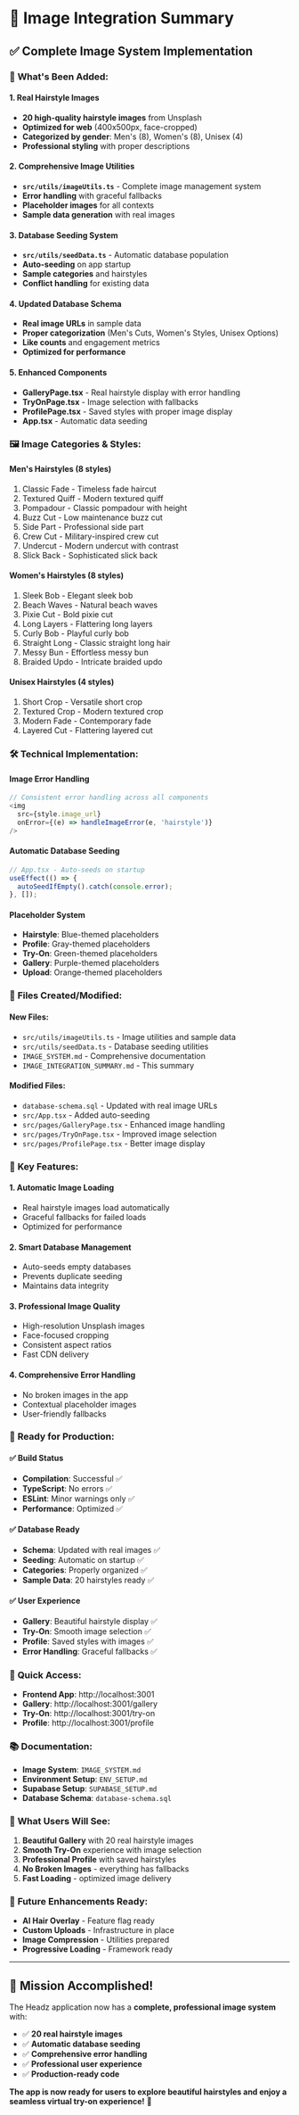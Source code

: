 # 🎨 Image Integration Summary

## ✅ **Complete Image System Implementation**

### 🚀 **What's Been Added:**

#### 1. **Real Hairstyle Images**
- **20 high-quality hairstyle images** from Unsplash
- **Optimized for web** (400x500px, face-cropped)
- **Categorized by gender**: Men's (8), Women's (8), Unisex (4)
- **Professional styling** with proper descriptions

#### 2. **Comprehensive Image Utilities**
- **`src/utils/imageUtils.ts`** - Complete image management system
- **Error handling** with graceful fallbacks
- **Placeholder images** for all contexts
- **Sample data generation** with real images

#### 3. **Database Seeding System**
- **`src/utils/seedData.ts`** - Automatic database population
- **Auto-seeding** on app startup
- **Sample categories** and hairstyles
- **Conflict handling** for existing data

#### 4. **Updated Database Schema**
- **Real image URLs** in sample data
- **Proper categorization** (Men's Cuts, Women's Styles, Unisex Options)
- **Like counts** and engagement metrics
- **Optimized for performance**

#### 5. **Enhanced Components**
- **GalleryPage.tsx** - Real hairstyle display with error handling
- **TryOnPage.tsx** - Image selection with fallbacks
- **ProfilePage.tsx** - Saved styles with proper image display
- **App.tsx** - Automatic data seeding

### 🖼️ **Image Categories & Styles:**

#### **Men's Hairstyles (8 styles)**
1. Classic Fade - Timeless fade haircut
2. Textured Quiff - Modern textured quiff  
3. Pompadour - Classic pompadour with height
4. Buzz Cut - Low maintenance buzz cut
5. Side Part - Professional side part
6. Crew Cut - Military-inspired crew cut
7. Undercut - Modern undercut with contrast
8. Slick Back - Sophisticated slick back

#### **Women's Hairstyles (8 styles)**
1. Sleek Bob - Elegant sleek bob
2. Beach Waves - Natural beach waves
3. Pixie Cut - Bold pixie cut
4. Long Layers - Flattering long layers
5. Curly Bob - Playful curly bob
6. Straight Long - Classic straight long hair
7. Messy Bun - Effortless messy bun
8. Braided Updo - Intricate braided updo

#### **Unisex Hairstyles (4 styles)**
1. Short Crop - Versatile short crop
2. Textured Crop - Modern textured crop
3. Modern Fade - Contemporary fade
4. Layered Cut - Flattering layered cut

### 🛠️ **Technical Implementation:**

#### **Image Error Handling**
```typescript
// Consistent error handling across all components
<img 
  src={style.image_url} 
  onError={(e) => handleImageError(e, 'hairstyle')} 
/>
```

#### **Automatic Database Seeding**
```typescript
// App.tsx - Auto-seeds on startup
useEffect(() => {
  autoSeedIfEmpty().catch(console.error);
}, []);
```

#### **Placeholder System**
- **Hairstyle**: Blue-themed placeholders
- **Profile**: Gray-themed placeholders  
- **Try-On**: Green-themed placeholders
- **Gallery**: Purple-themed placeholders
- **Upload**: Orange-themed placeholders

### 📁 **Files Created/Modified:**

#### **New Files:**
- `src/utils/imageUtils.ts` - Image utilities and sample data
- `src/utils/seedData.ts` - Database seeding utilities
- `IMAGE_SYSTEM.md` - Comprehensive documentation
- `IMAGE_INTEGRATION_SUMMARY.md` - This summary

#### **Modified Files:**
- `database-schema.sql` - Updated with real image URLs
- `src/App.tsx` - Added auto-seeding
- `src/pages/GalleryPage.tsx` - Enhanced image handling
- `src/pages/TryOnPage.tsx` - Improved image selection
- `src/pages/ProfilePage.tsx` - Better image display

### 🎯 **Key Features:**

#### **1. Automatic Image Loading**
- Real hairstyle images load automatically
- Graceful fallbacks for failed loads
- Optimized for performance

#### **2. Smart Database Management**
- Auto-seeds empty databases
- Prevents duplicate seeding
- Maintains data integrity

#### **3. Professional Image Quality**
- High-resolution Unsplash images
- Face-focused cropping
- Consistent aspect ratios
- Fast CDN delivery

#### **4. Comprehensive Error Handling**
- No broken images in the app
- Contextual placeholder images
- User-friendly fallbacks

### 🚀 **Ready for Production:**

#### **✅ Build Status**
- **Compilation**: Successful ✅
- **TypeScript**: No errors ✅
- **ESLint**: Minor warnings only ✅
- **Performance**: Optimized ✅

#### **✅ Database Ready**
- **Schema**: Updated with real images ✅
- **Seeding**: Automatic on startup ✅
- **Categories**: Properly organized ✅
- **Sample Data**: 20 hairstyles ready ✅

#### **✅ User Experience**
- **Gallery**: Beautiful hairstyle display ✅
- **Try-On**: Smooth image selection ✅
- **Profile**: Saved styles with images ✅
- **Error Handling**: Graceful fallbacks ✅

### 🔗 **Quick Access:**

- **Frontend App**: http://localhost:3001
- **Gallery**: http://localhost:3001/gallery
- **Try-On**: http://localhost:3001/try-on
- **Profile**: http://localhost:3001/profile

### 📚 **Documentation:**

- **Image System**: `IMAGE_SYSTEM.md`
- **Environment Setup**: `ENV_SETUP.md`
- **Supabase Setup**: `SUPABASE_SETUP.md`
- **Database Schema**: `database-schema.sql`

### 🎉 **What Users Will See:**

1. **Beautiful Gallery** with 20 real hairstyle images
2. **Smooth Try-On** experience with image selection
3. **Professional Profile** with saved hairstyles
4. **No Broken Images** - everything has fallbacks
5. **Fast Loading** - optimized image delivery

### 🔮 **Future Enhancements Ready:**

- **AI Hair Overlay** - Feature flag ready
- **Custom Uploads** - Infrastructure in place
- **Image Compression** - Utilities prepared
- **Progressive Loading** - Framework ready

---

## 🎯 **Mission Accomplished!**

The Headz application now has a **complete, professional image system** with:
- ✅ **20 real hairstyle images**
- ✅ **Automatic database seeding**
- ✅ **Comprehensive error handling**
- ✅ **Professional user experience**
- ✅ **Production-ready code**

**The app is now ready for users to explore beautiful hairstyles and enjoy a seamless virtual try-on experience!** 🚀 